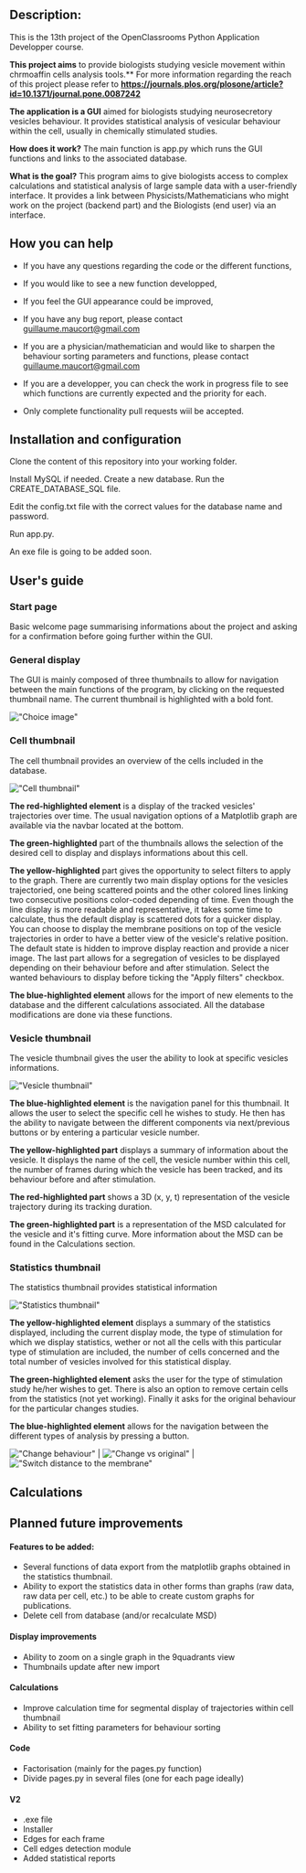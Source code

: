 ## Description:

This is the 13th project of the OpenClassrooms Python Application Developper
course.

**This project aims** to provide biologists studying vesicle movement within chrmoaffin cells analysis tools.**
For more information regarding the reach of this project please refer to **https://journals.plos.org/plosone/article?id=10.1371/journal.pone.0087242**

**The application is a GUI** aimed for biologists studying neurosecretory vesicles behaviour. It provides statistical analysis of vesicular behaviour within the cell, usually in chemically stimulated studies.

**How does it work?**
The main function is app.py which runs the GUI functions and links to the associated database.

**What is the goal?**
This program aims to give biologists access to complex calculations and statistical analysis of large sample data with a user-friendly interface.
It provides a link between Physicists/Mathematicians who might work on the project (backend part) and the Biologists (end user) via an interface.


## How you can help

* If you have any questions regarding the code or the different functions,
* If you would like to see a new function developped,
* If you feel the GUI appearance could be improved,
* If you have any bug report,
please contact guillaume.maucort@gmail.com

* If you are a physician/mathematician and would like to sharpen the behaviour sorting parameters and functions, please contact guillaume.maucort@gmail.com

* If you are a developper, you can check the work in progress file to see which functions are currently expected and the priority for each.
* Only complete functionality pull requests wiil be accepted.


## Installation and configuration

Clone the content of this repository into your working folder.

Install MySQL if needed.
Create a new database.
Run the CREATE_DATABASE_SQL file.

Edit the config.txt file with the correct values for the database name and password.

Run app.py.

An exe file is going to be added soon.


## User's guide

### Start page 
Basic welcome page summarising informations about the project and asking for a confirmation before going further within the GUI.

### General display 
The GUI is mainly composed of three thumbnails to allow for navigation between the main functions of the program, by clicking on the requested thumbnail name.
The current thumbnail is highlighted with a bold font.

!["Choice image" ](/Docs/Screenshots/Thumbnails_nav.png)

### Cell thumbnail
The cell thumbnail provides an overview of the cells included in the database.

!["Cell thumbnail" ](/Docs/Screenshots/Cell_options.png)

**The red-highlighted element** is a display of the tracked vesicles' trajectories over time.
The usual navigation options of a Matplotlib graph are available via the navbar located at the bottom.

**The green-highlighted** part of the thumbnails allows the selection of the desired cell to display and displays informations about this cell.

**The yellow-highlighted** part gives the opportunity to select filters to apply to the graph.
There are currently two main display options for the vesicles trajectoried, one being scattered points and the other colored lines linking two consecutive positions color-coded depending of time. Even though the line display is more readable and representative, it takes some time to calculate, thus the default display is scattered dots for a quicker display.
You can choose to display the membrane positions on top of the vesicle trajectories in order to have a better view of the vesicle's relative position. The default state is hidden to improve display reaction and provide a nicer image.
The last part allows for a segregation of vesicles to be displayed depending on their behaviour before and after stimulation. Select the wanted behaviours to display before ticking the "Apply filters" checkbox.

**The blue-highlighted element** allows for the import of new elements to the database and the different calculations associated. 
All the database modifications are done via these functions.

### Vesicle thumbnail
The vesicle thumbnail gives the user the ability to look at specific vesicles informations.

!["Vesicle thumbnail" ](/Docs/Screenshots/VesicleOptions.png)

**The blue-highlighted element** is the navigation panel for this thumbnail. 
It allows the user to select the specific cell he wishes to study. 
He then has the ability to navigate between the different components via next/previous buttons or by entering a particular vesicle number.

**The yellow-highlighted part** displays a summary of information about the vesicle. 
It displays the name of the cell, the vesicle number within this cell, 
the number of frames during which the vesicle has been tracked, 
and its behaviour before and after stimulation.

**The red-highlighted part** shows a 3D (x, y, t) representation of the vesicle trajectory during its tracking duration.

**The green-highlighted part** is a representation of the MSD calculated for the vesicle and it's fitting curve. 
More information about the MSD can be found in the Calculations section.


### Statistics thumbnail
The statistics thumbnail provides statistical information 

!["Statistics thumbnail" ](/Docs/Screenshots/Statistics.png) 

**The yellow-highlighted element** displays a summary of the statistics displayed, including the current display mode, the type of stimulation for which we display statistics, wether or not all the cells with this particular type of stimulation are included, the number of cells concerned and the total number of vesicles involved for this statistical display.

**The green-highlighted element** asks the user for the type of stimulation study he/her wishes to get. 
There is also an option to remove certain cells from the statistics (not yet working). 
Finally it asks for the original behaviour for the particular changes studies.

**The blue-highlighted element** allows for the navigation between the different types of analysis by pressing a button.

!["Change behaviour" ](/Docs/Screenshots/Populationchanges.png) | !["Change vs original" ](/Docs/Screenshots/Changevsori.png) | !["Switch distance to the membrane" ](/Docs/Screenshots/Changevsdist.png)


## Calculations




## Planned future improvements

#### Features to be added:
* Several functions of data export from the matplotlib graphs obtained in the statistics thumbnail.
* Ability to export the statistics data in other forms than graphs (raw data, raw data per cell, etc.) to be able to create custom graphs for publications.
* Delete cell from database (and/or recalculate MSD)

#### Display improvements 
* Ability to zoom on a single graph in the 9quadrants view
* Thumbnails update after new import

#### Calculations 
* Improve calculation time for segmental display of trajectories within cell thumbnail
* Ability to set fitting parameters for behaviour sorting

#### Code
* Factorisation (mainly for the pages.py function)
* Divide pages.py in several files (one for each page ideally)

#### V2
* .exe file
* Installer
* Edges for each frame
* Cell edges detection module
* Added statistical reports

